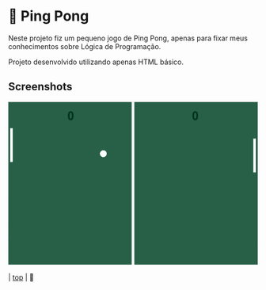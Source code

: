 
# :ping_pong: Ping Pong

Neste projeto fiz um pequeno jogo de Ping Pong, apenas para fixar meus conhecimentos sobre Lógica de Programação.

Projeto desenvolvido utilizando apenas HTML básico.



## Screenshots

![App Screenshot](https://github.com/CarlosAliSchutz/PingPong/blob/main/pingpong.png)

| [top](#activities) | :ping_pong: 
